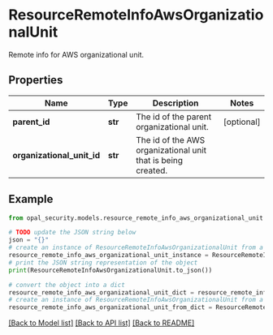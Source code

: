 # ResourceRemoteInfoAwsOrganizationalUnit

Remote info for AWS organizational unit.

## Properties

Name | Type | Description | Notes
------------ | ------------- | ------------- | -------------
**parent_id** | **str** | The id of the parent organizational unit. | [optional] 
**organizational_unit_id** | **str** | The id of the AWS organizational unit that is being created. | 

## Example

```python
from opal_security.models.resource_remote_info_aws_organizational_unit import ResourceRemoteInfoAwsOrganizationalUnit

# TODO update the JSON string below
json = "{}"
# create an instance of ResourceRemoteInfoAwsOrganizationalUnit from a JSON string
resource_remote_info_aws_organizational_unit_instance = ResourceRemoteInfoAwsOrganizationalUnit.from_json(json)
# print the JSON string representation of the object
print(ResourceRemoteInfoAwsOrganizationalUnit.to_json())

# convert the object into a dict
resource_remote_info_aws_organizational_unit_dict = resource_remote_info_aws_organizational_unit_instance.to_dict()
# create an instance of ResourceRemoteInfoAwsOrganizationalUnit from a dict
resource_remote_info_aws_organizational_unit_from_dict = ResourceRemoteInfoAwsOrganizationalUnit.from_dict(resource_remote_info_aws_organizational_unit_dict)
```
[[Back to Model list]](../README.md#documentation-for-models) [[Back to API list]](../README.md#documentation-for-api-endpoints) [[Back to README]](../README.md)


